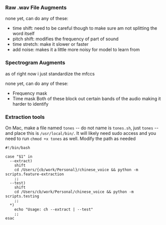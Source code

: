 ### Raw .wav File Augments
none yet, can do any of these:
- time shift: need to be careful though to make sure am not splitting the word itself
- pitch shift: modifies the frequency of part of sound
- time stretch: make it slower or faster
- add noise: makes it a little more noisy for model to learn from

### Spectrogram Augments
as of right now i just standardize the mfccs

none yet, can do any of these:
- Frequency mask
- Time mask
Both of these block out certain bands of the audio making it harder to identify


### Extraction tools 
On Mac, make a file named `tones` -- do not name is `tones.sh`, just `tones` -- and place this is `/usr/local/bin/`. It will likely need sudo access and you need to run `chmod +x tones` as well. Modify the path as needed

```
#!/bin/bash

case "$1" in
  --extract)
    shift
    cd /Users/{cb/work/Personal}/chinese_voice && python -m scripts.feature-extraction
    ;;
  --test)
    shift
    cd /Users/cb/work/Personal/chinese_voice && python -m scripts.testing
    ;;
  *)
    echo "Usage: ch --extract | --test"
    ;;
esac
```
